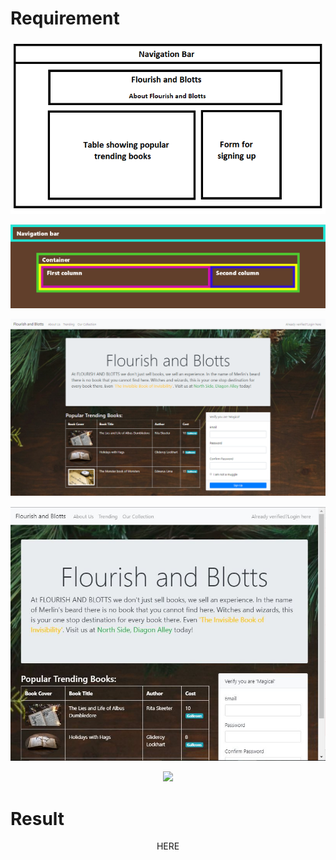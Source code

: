 # Requirement

<p align="center">
  <img src="/bootstrapPractice/requirements/indexhtmllayout.png">
  <p>
  <img src="/bootstrapPractice/requirements/layoutwithborder.png">
  <p>
  <img src="/bootstrapPractice/requirements/mainpagelarge.png">
  <p align="center">
  <img src="/bootstrapPractice/requirements/mainpagemedium.jpeg">
  <p align="center">
  <img src="/bootstrapPractice/requirements/smallscreen.gif">
</p>

# Result
<p align="center">
  <a src="/bootstrapPractice/index.html"> HERE</a>

</p>